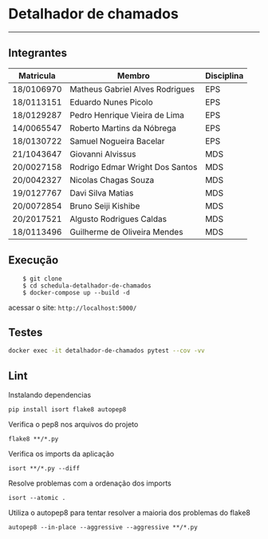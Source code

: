 # Detalhador de chamados
---

## Integrantes

| Matricula  | Membro                          | Disciplina |
|------------|---------------------------------|------------|
| 18/0106970 | Matheus Gabriel Alves Rodrigues | EPS        |
| 18/0113151 | Eduardo Nunes Picolo            | EPS        |
| 18/0129287 | Pedro Henrique Vieira de Lima   | EPS        |
| 14/0065547 | Roberto Martins da Nóbrega      | EPS        |
| 18/0130722 | Samuel Nogueira Bacelar         | EPS        |
| 21/1043647 | Giovanni Alvissus               | MDS        |
| 20/0027158 | Rodrigo Edmar Wright Dos Santos | MDS        |
| 20/0042327 | Nicolas Chagas Souza            | MDS        |
| 19/0127767 | Davi Silva Matias               | MDS        |
| 20/0072854 | Bruno Seiji Kishibe             | MDS        |
| 20/2017521 | Algusto Rodrigues Caldas        | MDS        |
| 18/0113496 | Guilherme de Oliveira Mendes    | MDS        |

## Execução

```
    $ git clone
    $ cd schedula-detalhador-de-chamados
    $ docker-compose up --build -d
```
acessar o site: `http://localhost:5000/`

## Testes

```bash
docker exec -it detalhador-de-chamados pytest --cov -vv
```
## Lint

Instalando dependencias

```
pip install isort flake8 autopep8
```

Verifica o pep8 nos arquivos do projeto
``` 
flake8 **/*.py
``` 
Verifica os imports da aplicação
``` 
isort **/*.py --diff
``` 
Resolve problemas com a ordenação dos imports
``` 
isort --atomic .
```
Utiliza o autopep8 para tentar resolver a maioria dos problemas do flake8
``` 
autopep8 --in-place --aggressive --aggressive **/*.py
```
